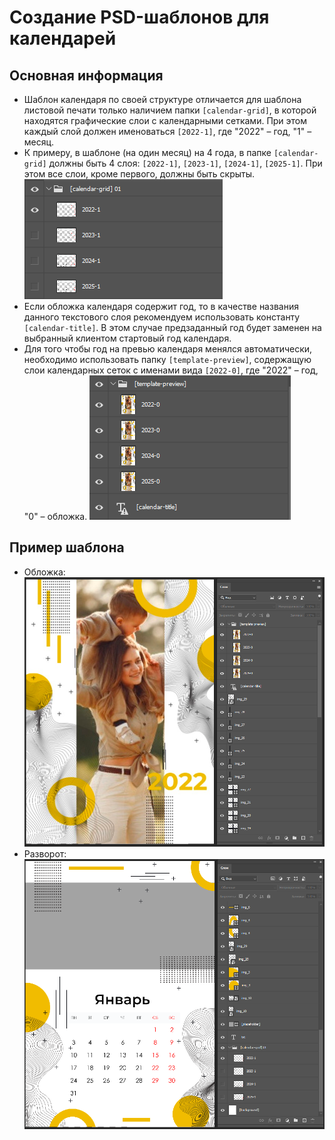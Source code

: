 # Создание PSD-шаблонов для календарей

## Основная информация
* Шаблон календаря по своей структуре отличается для шаблона листовой печати только наличием папки `[calendar-grid]`, в которой находятся графические слои с календарными сетками. При этом каждый слой должен именоваться `[2022-1]`, где "2022" – год, "1" – месяц.
* К примеру, в шаблоне (на один месяц) на 4 года, в папке `[calendar-grid]` должны быть 4 слоя: `[2022-1]`, `[2023-1]`, `[2024-1]`, `[2025-1]`. При этом все слои, кроме первого, должны быть скрыты.
![](../_media/design/design04.png ':size=30%')
* Если обложка календаря содержит год, то в качестве названия данного текстового слоя рекомендуем использовать константу `[calendar-title]`. В этом случае предзаданный год будет заменен на выбранный клиентом стартовый год календаря.
* Для того чтобы год на превью календаря менялся автоматически, необходимо использовать папку `[template-preview]`, содержащую слои календарных сеток с именами вида `[2022-0]`, где "2022" – год, "0" – обложка.
![](../_media/design/design05.png ':size=30%')

## Пример шаблона
* Обложка:
![](../_media/design/design06.png)
* Разворот:
![](../_media/design/design07.png)
